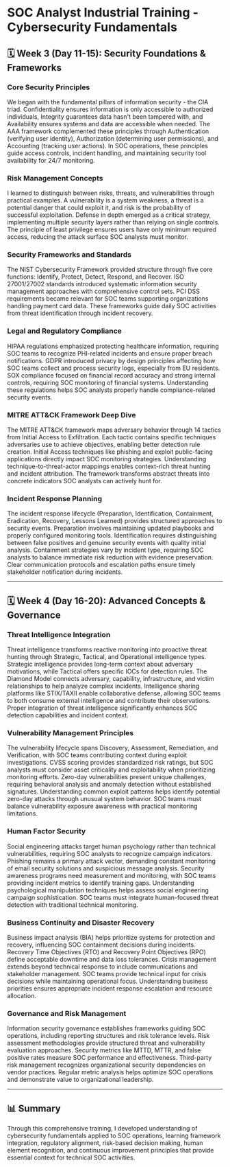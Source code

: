 # SOC Analyst Industrial Training - Cybersecurity Fundamentals

## 🗓️ Week 3 (Day 11-15): Security Foundations & Frameworks

### Core Security Principles

We began with the fundamental pillars of information security - the CIA triad. Confidentiality ensures information is only accessible to authorized individuals, Integrity guarantees data hasn't been tampered with, and Availability ensures systems and data are accessible when needed. The AAA framework complemented these principles through Authentication (verifying user identity), Authorization (determining user permissions), and Accounting (tracking user actions). In SOC operations, these principles guide access controls, incident handling, and maintaining security tool availability for 24/7 monitoring.

### Risk Management Concepts

I learned to distinguish between risks, threats, and vulnerabilities through practical examples. A vulnerability is a system weakness, a threat is a potential danger that could exploit it, and risk is the probability of successful exploitation. Defense in depth emerged as a critical strategy, implementing multiple security layers rather than relying on single controls. The principle of least privilege ensures users have only minimum required access, reducing the attack surface SOC analysts must monitor.

### Security Frameworks and Standards

The NIST Cybersecurity Framework provided structure through five core functions: Identify, Protect, Detect, Respond, and Recover. ISO 27001/27002 standards introduced systematic information security management approaches with comprehensive control sets. PCI DSS requirements became relevant for SOC teams supporting organizations handling payment card data. These frameworks guide daily SOC activities from threat identification through incident recovery.

### Legal and Regulatory Compliance

HIPAA regulations emphasized protecting healthcare information, requiring SOC teams to recognize PHI-related incidents and ensure proper breach notifications. GDPR introduced privacy by design principles affecting how SOC teams collect and process security logs, especially from EU residents. SOX compliance focused on financial record accuracy and strong internal controls, requiring SOC monitoring of financial systems. Understanding these regulations helps SOC analysts properly handle compliance-related security events.

### MITRE ATT&CK Framework Deep Dive

The MITRE ATT&CK framework maps adversary behavior through 14 tactics from Initial Access to Exfiltration. Each tactic contains specific techniques adversaries use to achieve objectives, enabling better detection rule creation. Initial Access techniques like phishing and exploit public-facing applications directly impact SOC monitoring strategies. Understanding technique-to-threat-actor mappings enables context-rich threat hunting and incident attribution. The framework transforms abstract threats into concrete indicators SOC analysts can actively hunt for.

### Incident Response Planning

The incident response lifecycle (Preparation, Identification, Containment, Eradication, Recovery, Lessons Learned) provides structured approaches to security events. Preparation involves maintaining updated playbooks and properly configured monitoring tools. Identification requires distinguishing between false positives and genuine security events with quality initial analysis. Containment strategies vary by incident type, requiring SOC analysts to balance immediate risk reduction with evidence preservation. Clear communication protocols and escalation paths ensure timely stakeholder notification during incidents.

---

## 🗓️ Week 4 (Day 16-20): Advanced Concepts & Governance

### Threat Intelligence Integration

Threat intelligence transforms reactive monitoring into proactive threat hunting through Strategic, Tactical, and Operational intelligence types. Strategic intelligence provides long-term context about adversary motivations, while Tactical offers specific IOCs for detection rules. The Diamond Model connects adversary, capability, infrastructure, and victim relationships to help analyze complex incidents. Intelligence sharing platforms like STIX/TAXII enable collaborative defense, allowing SOC teams to both consume external intelligence and contribute their observations. Proper integration of threat intelligence significantly enhances SOC detection capabilities and incident context.

### Vulnerability Management Principles

The vulnerability lifecycle spans Discovery, Assessment, Remediation, and Verification, with SOC teams contributing context during exploit investigations. CVSS scoring provides standardized risk ratings, but SOC analysts must consider asset criticality and exploitability when prioritizing monitoring efforts. Zero-day vulnerabilities present unique challenges, requiring behavioral analysis and anomaly detection without established signatures. Understanding common exploit patterns helps identify potential zero-day attacks through unusual system behavior. SOC teams must balance vulnerability exposure awareness with practical monitoring limitations.

### Human Factor Security

Social engineering attacks target human psychology rather than technical vulnerabilities, requiring SOC analysts to recognize campaign indicators. Phishing remains a primary attack vector, demanding constant monitoring of email security solutions and suspicious message analysis. Security awareness programs need measurement and monitoring, with SOC teams providing incident metrics to identify training gaps. Understanding psychological manipulation techniques helps assess social engineering campaign sophistication. SOC teams must integrate human-focused threat detection with traditional technical monitoring.

### Business Continuity and Disaster Recovery

Business impact analysis (BIA) helps prioritize systems for protection and recovery, influencing SOC containment decisions during incidents. Recovery Time Objectives (RTO) and Recovery Point Objectives (RPO) define acceptable downtime and data loss tolerances. Crisis management extends beyond technical response to include communications and stakeholder management. SOC teams provide technical input for crisis decisions while maintaining operational focus. Understanding business priorities ensures appropriate incident response escalation and resource allocation.

### Governance and Risk Management

Information security governance establishes frameworks guiding SOC operations, including reporting structures and risk tolerance levels. Risk assessment methodologies provide structured threat and vulnerability evaluation approaches. Security metrics like MTTD, MTTR, and false positive rates measure SOC performance and effectiveness. Third-party risk management recognizes organizational security dependencies on vendor practices. Regular metric analysis helps optimize SOC operations and demonstrate value to organizational leadership.

---

## 📊 Summary

Through this comprehensive training, I developed understanding of cybersecurity fundamentals applied to SOC operations, learning framework integration, regulatory alignment, risk-based decision making, human element recognition, and continuous improvement principles that provide essential context for technical SOC activities.
